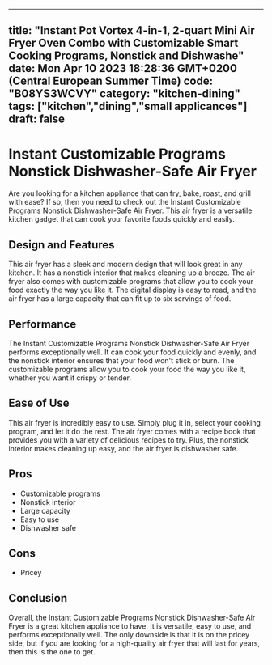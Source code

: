 
---
title: "Instant Pot Vortex 4-in-1, 2-quart Mini Air Fryer Oven Combo with Customizable Smart Cooking Programs, Nonstick and Dishwashe" 
date: Mon Apr 10 2023 18:28:36 GMT+0200 (Central European Summer Time)
code: "B08YS3WCVY"
category: "kitchen-dining"
tags: ["kitchen","dining","small applicances"] 
draft: false
---
    
# Instant Customizable Programs Nonstick Dishwasher-Safe Air Fryer

Are you looking for a kitchen appliance that can fry, bake, roast, and grill with ease? If so, then you need to check out the Instant Customizable Programs Nonstick Dishwasher-Safe Air Fryer. This air fryer is a versatile kitchen gadget that can cook your favorite foods quickly and easily.

## Design and Features

This air fryer has a sleek and modern design that will look great in any kitchen. It has a nonstick interior that makes cleaning up a breeze. The air fryer also comes with customizable programs that allow you to cook your food exactly the way you like it. The digital display is easy to read, and the air fryer has a large capacity that can fit up to six servings of food.

## Performance

The Instant Customizable Programs Nonstick Dishwasher-Safe Air Fryer performs exceptionally well. It can cook your food quickly and evenly, and the nonstick interior ensures that your food won't stick or burn. The customizable programs allow you to cook your food the way you like it, whether you want it crispy or tender.

## Ease of Use

This air fryer is incredibly easy to use. Simply plug it in, select your cooking program, and let it do the rest. The air fryer comes with a recipe book that provides you with a variety of delicious recipes to try. Plus, the nonstick interior makes cleaning up easy, and the air fryer is dishwasher safe.

## Pros

- Customizable programs
- Nonstick interior
- Large capacity
- Easy to use
- Dishwasher safe

## Cons

- Pricey

## Conclusion

Overall, the Instant Customizable Programs Nonstick Dishwasher-Safe Air Fryer is a great kitchen appliance to have. It is versatile, easy to use, and performs exceptionally well. The only downside is that it is on the pricey side, but if you are looking for a high-quality air fryer that will last for years, then this is the one to get.
